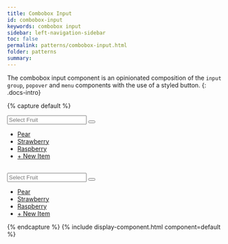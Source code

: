 ```yaml
---
title: Combobox Input
id: combobox-input
keywords: combobox input
sidebar: left-navigation-sidebar
toc: false
permalink: patterns/combobox-input.html
folder: patterns
summary:
---
```


The combobox input component is an opinionated composition of the `input group`, `popover` and `menu` components with the use of a styled button.
{: .docs-intro}

{% capture default %}
<div class="documentation-site-popover-container">
  <div class="fd-popover">
      <div class="fd-popover__control">
          <div aria-label="Image label" aria-controls="F4GcX348" aria-expanded="false" aria-haspopup="true">
              <div class="fd-input-group">
                  <input type="text" class="fd-input fd-input-group__input" id="" placeholder="Select Fruit">
                  <span class="fd-input-group__addon fd-input-group__addon--button">
                      <button class=" fd-button--light sap-icon--navigation-down-arrow"></button>
                  </span>
              </div>
          </div>
      </div>
      <div class="fd-popover__body fd-popover__body--no-arrow" aria-hidden="true" id="F4GcX348">
          <nav class="fd-menu">
          <ul class="fd-menu__list">
              <li><a href="#" class="fd-menu__item">Pear</a></li>
              <li><a href="#" class="fd-menu__item">Strawberry</a></li>
              <li><a href="#" class="fd-menu__item">Raspberry</a></li>
              <li><a href="#" class="fd-menu__item fd-menu__link">+ New Item</a></li>
          </ul>
          </nav>
      </div>
  </div>
</div>

<br>

<div class="documentation-site-popover-container">
  <div class="fd-popover">
      <div class="fd-popover__control">
          <div aria-label="Image label" aria-controls="F4GcX34" aria-expanded="false" aria-haspopup="true">
              <div class="fd-input-group">
                  <input type="text" class="fd-input fd-input--compact fd-input-group__input" id="" placeholder="Select Fruit">
                  <span class="fd-input-group__addon fd-input-group__addon--button">
                      <button class="fd-button--compact fd-button--light sap-icon--navigation-down-arrow"></button>
                  </span>
              </div>
          </div>
      </div>
      <div class="fd-popover__body fd-popover__body--no-arrow" aria-hidden="true" id="F4GcX34">
          <nav class="fd-menu">
          <ul class="fd-menu__list">
              <li><a href="#" class="fd-menu__item">Pear</a></li>
              <li><a href="#" class="fd-menu__item">Strawberry</a></li>
              <li><a href="#" class="fd-menu__item">Raspberry</a></li>
              <li><a href="#" class="fd-menu__item fd-menu__link">+ New Item</a></li>
          </ul>
          </nav>
      </div>
  </div>
</div>
{% endcapture %}
{% include display-component.html component=default %}
